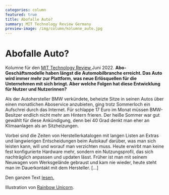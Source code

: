 ```yaml
---
categories: column
featured: true
title: Abofalle Auto?
summary: MIT Technology Review Germany
preview-image: /img/column/kolumne_auto.jpg
---
```


# Abofalle Auto? 

Kolumne für den <a href="https://www.heise.de/select/tr/2022/6/2218514494001886277">MIT Technology Review </a> Juni 2022.
<b>Abo-Geschäftsmodelle haben längst die Automobilbranche erreicht. Das Auto wird immer mehr zur Plattform, was neue Erlösquellen für die Unternehmen mit sich bringt. Aber welche Folgen hat diese Entwicklung für Nutzer und Nutzerinnen?</b>

<p>Als der Autohersteller BMW verkündete, beheizte Sitze in seinen Autos über einen monatlichen Aboservice anzubieten, ging trotz Sommerloch ein Aufschrei durch das Internet. Für schlappe 17 Euro im Monat müssen BMW-Besitzer endlich nicht mehr am Hintern frieren. Der heiße Sommer war gut gewählt für diese Ankündigung, denn bei 40 Grad denkt man eher an Klimaanlagen als an Sitzheizungen.

Vorbei sind die Zeiten von Herstellerkatalogen mit langen Listen an Extras und langwierigen Entscheidungen beim Autokauf darüber, was man sich leisten kann, will und worauf man verzichten muss. Heute erwirbt man keine fest konfigurierte Hardware mehr, sondern ein Nutzungsprofil, das sich nachträglich anpassen und updaten lässt. Früher ist man mit seinem Neuwagen vom Werksgelände gebraust und kam nie wieder, heute steht man im Dauerkontakt mit dem Hersteller. [...] 

<p>Den ganzen Text <a href="[https://www.heise.de/hintergrund/KI-im-Recruiting-Mist-aber-trotzdem-im-Einsatz-6668717.html](https://www.heise.de/select/tr/2022/6/2218514494001886277)">lesen.</a></p>

Illustration von <a href="https://rainbow-unicorn.com/#welcome">Rainbow Unicorn</a>.

